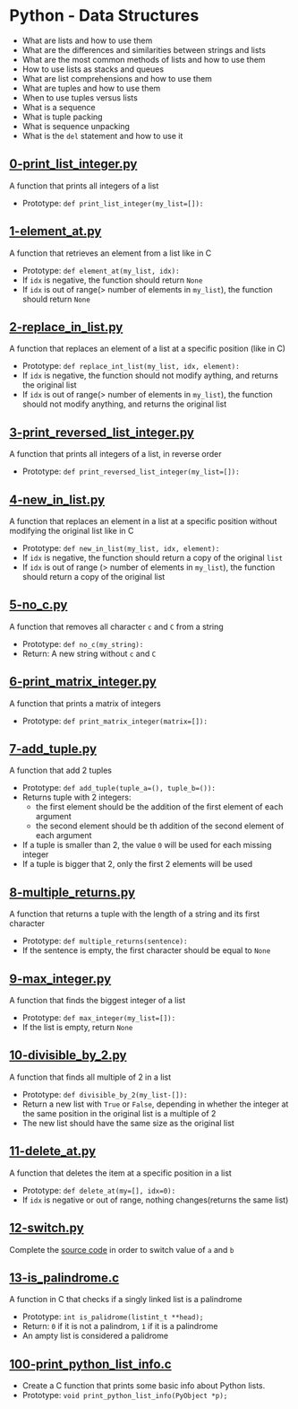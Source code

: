 # Python - Data Structures
  - What are lists and how to use them
  - What are the differences and similarities between strings and lists
  - What are the most common methods of lists and how to use them
  - How to use lists as stacks and queues
  - What are list comprehensions and how to use them
  - What are tuples and how to use them
  - When to use tuples versus lists
  - What is a sequence
  - What is tuple packing
  - What is sequence unpacking
  - What is the `del` statement and how to use it

## [0-print_list_integer.py](https://github.com/awinabaab/alx-higher_level_programming/blob/master/0x03-python-data_structures/0-print_list_integer.py)
   A function that prints all integers of a list
   - Prototype: `def print_list_integer(my_list=[]):`

## [1-element_at.py](https://github.com/awinabaab/alx-higher_level_programming/blob/master/0x03-python-data_structures/1-element_at.py)
   A function that retrieves an element from a list like in C
   - Prototype: `def element_at(my_list, idx):`
   - If `idx` is negative, the function should return `None`
   - If `idx` is out of range(> number of elements in `my_list`), the function should return `None`

## [2-replace_in_list.py](https://github.com/awinabaab/alx-higher_level_programming/blob/master/0x03-python-data_structures/2-replace_in_list.py)
   A function that replaces an element of a list at a specific position (like in C)
   - Prototype: `def replace_int_list(my_list, idx, element):`
   - If `idx` is negative, the function should not modify aything, and returns the original list
   - If	`idx` is out of	range(> number of elements in `my_list`), the function should not modify anything, and returns the original list

## [3-print_reversed_list_integer.py](https://github.com/awinabaab/alx-higher_level_programming/blob/master/0x03-python-data_structures/3-print_reversed_list_integer.py)
   A function that prints all integers of a list, in reverse order
   - Prototype: `def print_reversed_list_integer(my_list=[]):`

## [4-new_in_list.py](https://github.com/awinabaab/alx-higher_level_programming/blob/master/0x03-python-data_structures/4-new_in_list.py)
   A function that replaces an element in a list at a specific position without modifying the original list like in C
   - Prototype: `def new_in_list(my_list, idx, element):`
   - If `idx` is negative, the function should return a copy of the original `list`
   - If `idx` is out of range (> number of elements in `my_list`), the function should return a copy of the original list

## [5-no_c.py](https://github.com/awinabaab/alx-higher_level_programming/blob/master/0x03-python-data_structures/5-no_c.py)
   A function that removes all character `c` and `C` from a string
   - Prototype: `def no_c(my_string):`
   - Return: A new string without `c` and `C`

## [6-print_matrix_integer.py](https://github.com/awinabaab/alx-higher_level_programming/blob/master/0x03-python-data_structures/6-print_matrix_integer.py)
   A function that prints a matrix of integers
   - Prototype: `def print_matrix_integer(matrix=[]):`

## [7-add_tuple.py](https://github.com/awinabaab/alx-higher_level_programming/blob/master/0x03-python-data_structures/7-add_tuple.py)
   A function that add 2 tuples
   - Prototype: `def add_tuple(tuple_a=(), tuple_b=()):`
   - Returns tuple with 2 integers:
     - the first element should be the addition of the first element of each argument
     - the second element should be th addition of the second element of each argument
   - If a tuple is smaller than 2, the value `0` will be used for each missing integer
   - If a tuple is bigger that 2, only the first 2 elements will be used

## [8-multiple_returns.py](https://github.com/awinabaab/alx-higher_level_programming/blob/master/0x03-python-data_structures/8-multiple_returns.py)
   A function that returns a tuple with the length of a string and its first character
   - Prototype: `def multiple_returns(sentence):`
   - If the sentence is empty, the first character should be equal to `None`

## [9-max_integer.py](https://github.com/awinabaab/alx-higher_level_programming/blob/master/0x03-python-data_structures/9-max_integer.py)
   A function that finds the biggest integer of a list
   - Prototype: `def max_integer(my_list=[]):`
   - If the list is empty, return `None`

## [10-divisible_by_2.py](https://github.com/awinabaab/alx-higher_level_programming/blob/master/0x03-python-data_structures/10-divisible_by_2.py)
   A function that finds all multiple of 2 in a list
   - Prototype: `def divisible_by_2(my_list-[]):`
   - Return a new list with `True` or `False`, depending in whether the integer at the same position in the original list is a multiple of 2
   - The new list should have the same size as the original list

## [11-delete_at.py](https://github.com/awinabaab/alx-higher_level_programming/blob/master/0x03-python-data_structures/11-delete_at.py)
   A function that deletes the item at a specific position in a list
   - Prototype: `def delete_at(my=[], idx=0):`
   - If `idx` is negative or out of range, nothing changes(returns the same list)

## [12-switch.py](https://github.com/awinabaab/alx-higher_level_programming/blob/master/0x03-python-data_structures/12-switch.py)
   Complete the [source code](https://intranet.alxswe.com/rltoken/9kg8R2hfPSN5pClcVAeGlA) in order to switch value of `a` and `b`

## [13-is_palindrome.c](https://github.com/awinabaab/alx-higher_level_programming/blob/master/0x03-python-data_structures/13-is_palidrome.c)
   A function in C that checks if a singly linked list is a palindrome
   - Prototype: `int is_palidrome(listint_t **head);`
   - Return: `0` if it is not a palindrom, `1` if it is a palindrome
   - An ampty list is considered a palidrome

## [100-print_python_list_info.c](https://github.com/awinabaab/alx-higher_level_programming/blob/master/0x03-python-data_structures/100-print_python_list_info.c)
   - Create a C function that prints some basic info about Python lists.
   - Prototype: `void print_python_list_info(PyObject *p);`